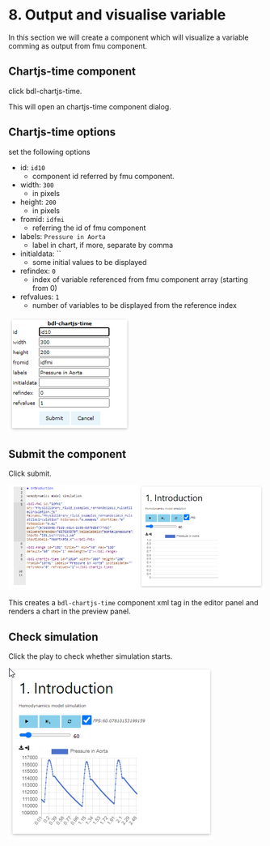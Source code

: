 # 8. Output and visualise variable

In this section we will create a component which will visualize a variable comming as output from fmu component.

## Chartjs-time component

click bdl-chartjs-time.

This will open an chartjs-time component dialog.

## Chartjs-time options

set the following options

* id: `id10`
  * component id referred by fmu component.
* width: `300`
  * in pixels
* height: `200`
  * in pixels
* fromid: `idfmi`
  * referring the id of fmu component
* labels: `Pressure in Aorta`
  * label in chart, if more, separate by comma
* initialdata: \`\`
  * some initial values to be displayed
* refindex: `0`
  * index of variable referenced from fmu component array (starting from 0)
* refvalues: `1`
  * number of variables to be displayed from the reference index

![EditorChart1](../img/EditorChart1.png)

## Submit the component

Click submit.

![EditorChartPreview](../img/EditorChartPreview.png)

This creates a `bdl-chartjs-time` component xml tag in the editor panel and renders a chart in the preview panel.

## Check simulation

Click the play  to check whether simulation starts.

![EditorChartPlay](../img/EditorChartPlay.png)
